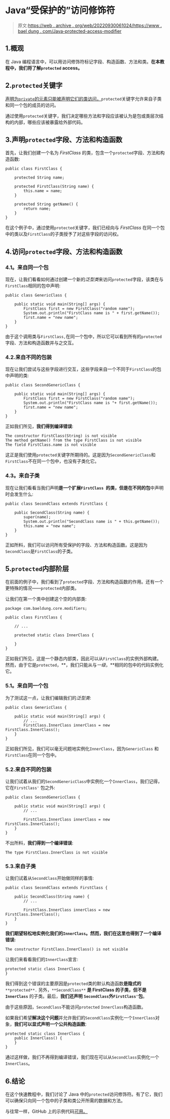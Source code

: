 # Java“受保护的”访问修饰符

> 原文:[https://web . archive . org/web/20220930061024/https://www . bael dung . com/Java-protected-access-modifier](https://web.archive.org/web/20220930061024/https://www.baeldung.com/java-protected-access-modifier)

## 1.概观

在 Java 编程语言中，可以用访问修饰符标记字段、构造函数、方法和类。**在本教程中，我们将了解`protected` access。**

## 2.`protected`关键字

[声明为`private`的元素只能被声明它们的类访问，](/web/20221205222713/https://www.baeldung.com/java-private-keyword#private-modifier)`protected`关键字允许来自子类和同一个包的成员的访问。

通过使用`protected`关键字，我们决定哪些方法和字段应该被认为是包或类层次结构的内部，哪些应该被暴露给外部代码。

## 3.声明`protected`字段、方法和构造函数

首先，让我们创建一个名为 *FirstClass* 的类，包含一个`protected`字段、方法和构造函数:

```
public class FirstClass {

    protected String name;

    protected FirstClass(String name) {
        this.name = name;
    }

    protected String getName() {
        return name;
    }
}
```

在这个例子中，通过使用`protected`关键字，我们已经向与 *FirstClass* 在同一个包中的类以及`FirstClass`的子类授予了对这些字段的访问权。

## 4.访问`protected`字段、方法和构造函数

### 4.1。来自同一个包

现在，让我们看看如何通过创建一个新的*泛型类*来访问`protected`字段，该类在与`FirstClass`相同的包中声明:

```
public class GenericClass {

    public static void main(String[] args) {
        FirstClass first = new FirstClass("random name");
        System.out.println("FirstClass name is " + first.getName());
        first.name = "new name";
    }
}
```

由于这个调用类与`FirstClass,`在同一个包中，所以它可以看到所有的`protected`字段、方法和构造函数并与之交互。

### 4.2.来自不同的包装

现在让我们尝试与这些字段进行交互，这些字段来自一个不同于`FirstClass`的包中声明的类:

```
public class SecondGenericClass {

    public static void main(String[] args) {
        FirstClass first = new FirstClass("random name");
        System.out.println("FirstClass name is "+ first.getName());
        first.name = "new name";
    }
}
```

正如我们所见，**我们得到编译错误**:

```
The constructor FirstClass(String) is not visible
The method getName() from the type FirstClass is not visible
The field FirstClass.name is not visible
```

这正是我们使用`protected`关键字所期待的。这是因为`SecondGenericClass`和`FirstClass`不在同一个包中，也没有子类化它。

### 4.3。来自子类

现在让我们看看当我们声明**是一个扩展`FirstClass `的类，但是在不同的包**中声明时会发生什么:

```
public class SecondClass extends FirstClass {

    public SecondClass(String name) {
        super(name);
        System.out.println("SecondClass name is " + this.getName());
        this.name = "new name";
    } 
}
```

正如所料，我们可以访问所有受保护的字段、方法和构造函数。这是因为`SecondClass`是`FirstClass`的子类。

## 5.`protected`内部阶层

在前面的例子中，我们看到了`protected`字段、方法和构造函数的作用。还有一个更特殊的情况——`protected`内部类。

让我们在第一个类中创建这个空的内部类:

```
package com.baeldung.core.modifiers;

public class FirstClass {

    // ...

    protected static class InnerClass {

    }
}
```

正如我们所见，这是一个静态内部类，因此可以从`FirstClass`的实例外部构建。然而，由于它是`protected`，**，我们只能从与*一级*，**相同的包中的代码实例化它。

### 5.1。来自同一个包

为了测试这一点，让我们编辑我们的*泛型类*:

```
public class GenericClass {

    public static void main(String[] args) {
        // ...
        FirstClass.InnerClass innerClass = new FirstClass.InnerClass();
    }
}
```

正如我们所见，我们可以毫无问题地实例化`InnerClass`，因为`GenericClass` 和 `FirstClass`在同一个包中。

### 5.2.来自不同的包装

让我们试着从我们的`SecondGenericClass`中实例化一个`InnerClass`，我们记得，它在`FirstClass'` 包之外:

```
public class SecondGenericClass {

    public static void main(String[] args) {
        // ...

        FirstClass.InnerClass innerClass = new FirstClass.InnerClass();
    }
}
```

不出所料，**我们得到一个编译错误**:

```
The type FirstClass.InnerClass is not visible
```

### 5.3.来自子类

让我们试着从`SecondClass`开始做同样的事情:

```
public class SecondClass extends FirstClass {

    public SecondClass(String name) {
        // ...

        FirstClass.InnerClass innerClass = new FirstClass.InnerClass();
    }     
}
```

**我们期望轻松地实例化我们的`InnerClass`。然而，我们在这里也得到了一个编译错误:**

```
The constructor FirstClass.InnerClass() is not visible
```

让我们来看看我们的`InnerClass`宣言:

```
protected static class InnerClass {
}
```

我们得到这个错误的主要原因是`protected`类的默认构造函数**是隐式的** `**protected**.` 另外，`**SecondClass**` **是 FirstClass 的子类，但不是`InnerClass`** 的子类。最后，**我们还声明** **`SecondClass`外`FirstClass'`包**。

由于这些原因，`SecondClass`不能访问`protected` `InnerClass`构造函数。

如果我们希望**解决这个问题**并允许我们的`SecondClass`实例化一个`InnerClass`对象，**我们可以显式声明一个公共构造函数**:

```
protected static class InnerClass {
    public InnerClass() {
    }
}
```

通过这样做，我们不再得到编译错误，我们现在可以从`SecondClass`实例化一个`InnerClass`。

## 6.结论

在这个快速教程中，我们讨论了 Java 中的`protected`访问修饰符。有了它，我们可以确保只向同一个包中的子类和类公开所需的数据和方法。

与往常一样，GitHub 上的示例代码[可用。](https://web.archive.org/web/20221205222713/https://github.com/eugenp/tutorials/tree/master/core-java-modules/core-java-lang-syntax-2)